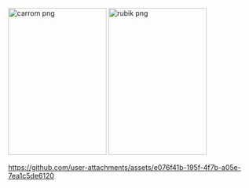 

<img src="https://github.com/user-attachments/assets/88a80a53-de50-4d9c-9b02-9750efcc141f" alt="carrom png" style="width: 200; height: 300;"/>
<img src="https://github.com/user-attachments/assets/032625c1-c603-43dc-8c59-b58cc830a007" alt="rubik png" style="width: 200; height: 300;"/>


https://github.com/user-attachments/assets/e076f41b-195f-4f7b-a05e-7ea1c5de6120

